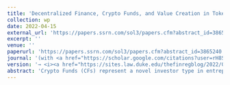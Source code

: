 ```yaml
---
title: 'Decentralized Finance, Crypto Funds, and Value Creation in Tokenized Firms'
collection: wp
date: 2022-04-15
external_url: 'https://papers.ssrn.com/sol3/papers.cfm?abstract_id=3865240'
excerpt: ''
venue: ''
paperurl: 'https://papers.ssrn.com/sol3/papers.cfm?abstract_id=3865240'
journal: '(with <a href="https://scholar.google.com/citations?user=rH8ShgoAAAAJ&hl=en&oi=ao">D. Cumming</a>, N. Dombrowski, <a href="https://www.bwl.uni-hamburg.de/finance/team/drobetz.html">W. Drobetz</a>)'
version: '→ <i><a href="https://sites.law.duke.edu/thefinregblog/2022/05/31/decentralized-finance-crypto-funds-and-value-creation-in-tokenized-firms/">Duke Law School coverage</a><br/></i> → <i><a href="https://clsbluesky.law.columbia.edu/2022/05/31/decentralized-finance-crypto-funds-and-value-creation-in-tokenized-firms/">Columbia Law School coverage</a></i>'
abstract: 'Crypto Funds (CFs) represent a novel investor type in entrepreneurial finance. CFs intermediate Decentralized Finance (DeFi) markets by pooling contributions from crowd-investors and investing in tokenized startups, combining sophisticated venture- and hedge-style investment strategies. We compile a unique dataset combining token-based crowdfunding (or Initial Coin Offerings, ICOs) data with proprietary performance data of CFs. CF-backed startup ventures obtain higher ICO valuations, outperform their peers in the long run, and benefit from token price appreciation around CF investment disclosure in the secondary market. Moreover, CFs beat the market by roughly 2.5 percent per month. Their outperformance is persistent, suggesting that CFs deliver abnormal returns because of skill, rather than luck. These performance effects for CFs and CF-backed startups are driven by the investor network centrality. Overall, our study paves the way for research on what some refer to as the >>crypto fund revolution<< in entrepreneurial finance.'
---
```

